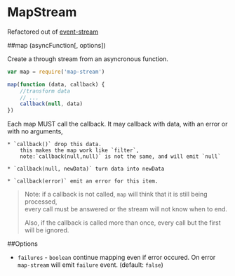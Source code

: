 # MapStream

Refactored out of [event-stream](https://github.com/dominictarr/event-stream)

##map (asyncFunction[, options])

Create a through stream from an asyncronous function.	

``` js
var map = require('map-stream')

map(function (data, callback) {
	//transform data
	// ...
	callback(null, data)
})

```

Each map MUST call the callback. It may callback with data, with an error or with no arguments, 

	* `callback()` drop this data.	
		this makes the map work like `filter`,	
		note:`callback(null,null)` is not the same, and will emit `null`

	* `callback(null, newData)` turn data into newData
		
	* `callback(error)` emit an error for this item.

>Note: if a callback is not called, `map` will think that it is still being processed,	 
>every call must be answered or the stream will not know when to end.	
>
>Also, if the callback is called more than once, every call but the first will be ignored.

##Options 

 * `failures` - `boolean` continue mapping even if error occured. On error `map-stream` will emit `failure` event. (default: `false`)
